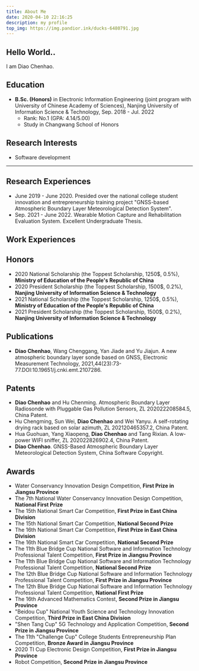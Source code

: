 ```yaml
---
title: About Me
date: 2020-04-10 22:16:25
description: my profile
top_img: https://img.pandior.ink/ducks-6480791.jpg
---
```


## Hello World..

I am Diao Chenhao. 

## Education

- **B.Sc. (Honors)** in Electronic Information Engineering (joint program with University of Chinese Academy of Sciences), Nanjing University of Information Science & Technology, Sep. 2018 - Jul. 2022
  - Rank: No.1 (GPA: 4.14/5.00)
  - Study in Changwang School of Honors

## Research Interests

- Software development


---

## Research Experiences

- June 2019 - June 2020. Presided over the national college student innovation and entrepreneurship training project "GNSS-based Atmospheric Boundary Layer Meteorological Detection System". 
- Sep. 2021 - June 2022. Wearable Motion Capture and Rehabilitation Evaluation System. Excellent Undergraduate Thesis.

## Work Experiences



## Honors

- 2020 National Scholarship (the Toppest Scholarship, 1250$, 0.5%), **Ministry of Education of the People's Republic of China**
- 2020 President Scholarship (the Toppest Scholarship, 1500$, 0.2%), **Nanjing University of Information Science & Technology** 
- 2021 National Scholarship (the Toppest Scholarship, 1250$, 0.5%), **Ministry of Education of the People's Republic of China**
- 2021 President Scholarship (the Toppest Scholarship, 1500$, 0.2%), **Nanjing University of Information Science & Technology** 

## Publications

- **Diao Chenhao**, Wang Chenggang, Yan Jiade and Yu Jiajun. A new atmospheric boundary layer sonde based on GNSS, Electronic Measurement Technology, 2021,44(23):73-77.DOI:10.19651/j.cnki.emt.2107286.

## Patents

- **Diao Chenhao** and Hu Chenming. Atmospheric Boundary Layer Radiosonde with Pluggable Gas Pollution Sensors, ZL 202022208584.5, China Patent.
- Hu Chengming, Sun Wei, **Diao Chenhao** and Wei Yanyu. A self-rotating drying rack based on solar azimuth, ZL 202120465357.2, China Patent.
- Hua Guohuan, Yang Xiaopeng, **Diao Chenhao** and Tang Rixian. A low-power WIFI sniffer, ZL 202022826902.4, China Patent.
- **Diao Chenhao**. GNSS-Based Atmospheric Boundary Layer Meteorological Detection System, China Software Copyright.

## Awards

- Water Conservancy Innovation Design Competition, **First Prize in Jiangsu Province**
- The 7th National Water Conservancy Innovation Design Competition, **National First Prize**
- The 15th National Smart Car Competition, **First Prize in East China Division**
- The 15th National Smart Car Competition, **National Second Prize**
- The 16th National Smart Car Competition, **First Prize in East China Division**
- The 16th National Smart Car Competition, **National Second Prize**
- The 11th Blue Bridge Cup National Software and Information Technology Professional Talent Competition, **First Prize in Jiangsu Province**
- The 11th Blue Bridge Cup National Software and Information Technology Professional Talent Competition, **National Second Prize**
- The 12th Blue Bridge Cup National Software and Information Technology Professional Talent Competition, **First Prize in Jiangsu Province**
- The 12th Blue Bridge Cup National Software and Information Technology Professional Talent Competition, **National First Prize**
- The 16th Advanced Mathematics Contest, **Second Prize in Jiangsu Province**
- "Beidou Cup" National Youth Science and Technology Innovation Competition, **Third Prize in East China Division**
- "Shen Tang Cup" 5G Technology and Application Competition, **Second Prize in Jiangsu Province**
- The 11th "Challenge Cup" College Students Entrepreneurship Plan Competition, **Bronze Award in Jiangsu Province**
- 2020 TI Cup Electronic Design Competition, **First Prize in Jiangsu Province**
- Robot Competition, **Second Prize in Jiangsu Province**

